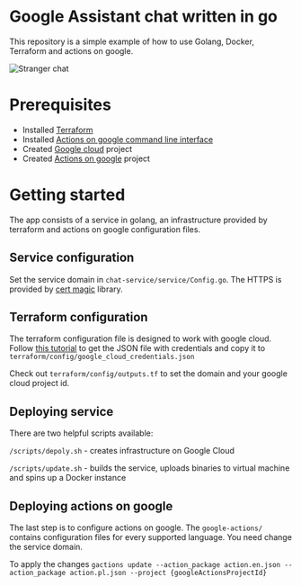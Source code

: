 # Google Assistant chat written in go

This repository is a simple example of how to use Golang, Docker, Terraform and actions on google.

![Stranger chat](https://i.imgur.com/zkdo7jn.png)

# Prerequisites
- Installed [Terraform](https://www.terraform.io/)
- Installed [Actions on google command line interface](https://developers.google.com/actions/tools/gactions-cli)
- Created [Google cloud](https://cloud.google.com) project
- Created [Actions on google](https://developers.google.com/actions) project

# Getting started
The app consists of a service in golang, an infrastructure provided by terraform and actions on google configuration files.

## Service configuration

Set the service domain in `chat-service/service/Config.go`. The HTTPS is provided by [cert magic](https://github.com/mholt/certmagic) library.

## Terraform configuration

The terraform configuration file is designed to work with google cloud. Follow [this tutorial](https://cloud.google.com/video-intelligence/docs/common/auth) to get the JSON file with credentials and
copy it to `terraform/config/google_cloud_credentials.json`

Check out `terraform/config/outputs.tf` to set the domain and your google cloud project id.

## Deploying service

There are two helpful scripts available:

`/scripts/depoly.sh` - creates infrastructure on Google Cloud

`/scripts/update.sh` - builds the service, uploads binaries to virtual machine and spins up a Docker instance

## Deploying actions on google

The last step is to configure actions on google. The `google-actions/` contains configuration files for every supported language.
You need change the service domain.

To apply the changes `gactions update --action_package action.en.json --action_package action.pl.json --project {googleActionsProjectId}`
